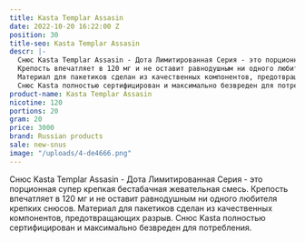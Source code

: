 ```yaml
---
title: Kasta Templar Assasin
date: 2022-10-20 16:22:00 Z
position: 30
title-seo: Kasta Templar Assasin
descr: |-
  Снюс Kasta Templar Assasin - Дота Лимитированная Серия - это порционная супер крепкая бестабачная жевательная смесь.
  Крепость впечатляет в 120 мг и не оставит равнодушным ни одного любителя крепких снюсов.
  Материал для пакетиков сделан из качественных компонентов, предотвращающих разрыв.
  Снюс Kasta полностью сертифицирован и максимально безвреден для потребления.
product-name: Kasta Templar Assasin
nicotine: 120
portions: 20
gram: 20
price: 3000
brand: Russian products
sale: new-snus
image: "/uploads/4-de4666.png"
---
```


Снюс Kasta Templar Assasin - Дота Лимитированная Серия - это порционная супер крепкая бестабачная жевательная смесь.
Крепость впечатляет в 120 мг и не оставит равнодушным ни одного любителя крепких снюсов.
Материал для пакетиков сделан из качественных компонентов, предотвращающих разрыв.
Снюс Kasta полностью сертифицирован и максимально безвреден для потребления.
